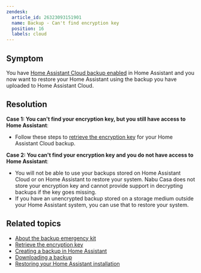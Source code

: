 ```yaml
---
zendesk:
  article_id: 26323093151901
  name: Backup - Can't find encryption key
  position: 16
  labels: cloud
---
```


## Symptom

You have [Home Assistant Cloud backup enabled](/hc/en-us/articles/26294320337181-Enabling-a-cloud-backup) in Home Assistant and you now want to restore your Home Assistant using the backup you have uploaded to Home Assistant Cloud.

## Resolution

**Case 1: You can't find your encryption key, but you still have access to Home Assistant**:

- Follow these steps to [retrieve the encryption key](https://www.home-assistant.io/more-info/backup-emergency-kit/#i-lost-my-backup-encryption-key---how-can-i-retrieve-it) for your Home Assistant Cloud backup.

**Case 2: You can't find your encryption key and you do not have access to Home Assistant**:

- You will not be able to use your backups stored on Home Assistant Cloud or on Home Assistant to restore your system. Nabu Casa does not store your encryption key and cannot provide support in decrypting backups if the key goes missing.
- If you have an unencrypted backup stored on a storage medium outside your Home Assistant system, you can use that to restore your system.

## Related topics

- [About the backup emergency kit](https://www.home-assistant.io/more-info/backup-emergency-kit/)
- [Retrieve the encryption key](https://www.home-assistant.io/more-info/backup-emergency-kit/#i-lost-my-backup-encryption-key---how-can-i-retrieve-it)
- [Creating a backup in Home Assistant](https://www.home-assistant.io/common-tasks/general/#backups)
- [Downloading a backup](https://www.home-assistant.io/common-tasks/general/#downloading-a-backup-from-home-assistant-cloud)
- [Restoring your Home Assistant installation](https://www.home-assistant.io/common-tasks/general/#restoring-a-backup)
